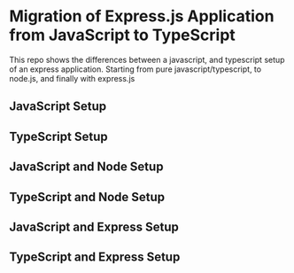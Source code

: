 # Migration of Express.js Application from JavaScript to TypeScript

This repo shows the differences between a javascript, and typescript setup of an express application.
Starting from pure javascript/typescript, to node.js, and finally with express.js

## JavaScript Setup

## TypeScript Setup

## JavaScript and Node Setup

## TypeScript and Node Setup

## JavaScript and Express Setup

## TypeScript and Express Setup
